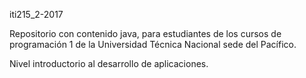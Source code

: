 iti215_2-2017

Repositorio con contenido java, para estudiantes de los cursos de programación 1 de la Universidad Técnica Nacional
sede del Pacífico.

Nivel introductorio al desarrollo de aplicaciones.

